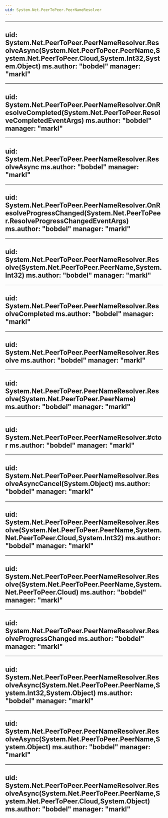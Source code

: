 ```yaml
---
uid: System.Net.PeerToPeer.PeerNameResolver
---
```


---
uid: System.Net.PeerToPeer.PeerNameResolver.ResolveAsync(System.Net.PeerToPeer.PeerName,System.Net.PeerToPeer.Cloud,System.Int32,System.Object)
ms.author: "bobdel"
manager: "markl"
---

---
uid: System.Net.PeerToPeer.PeerNameResolver.OnResolveCompleted(System.Net.PeerToPeer.ResolveCompletedEventArgs)
ms.author: "bobdel"
manager: "markl"
---

---
uid: System.Net.PeerToPeer.PeerNameResolver.ResolveAsync
ms.author: "bobdel"
manager: "markl"
---

---
uid: System.Net.PeerToPeer.PeerNameResolver.OnResolveProgressChanged(System.Net.PeerToPeer.ResolveProgressChangedEventArgs)
ms.author: "bobdel"
manager: "markl"
---

---
uid: System.Net.PeerToPeer.PeerNameResolver.Resolve(System.Net.PeerToPeer.PeerName,System.Int32)
ms.author: "bobdel"
manager: "markl"
---

---
uid: System.Net.PeerToPeer.PeerNameResolver.ResolveCompleted
ms.author: "bobdel"
manager: "markl"
---

---
uid: System.Net.PeerToPeer.PeerNameResolver.Resolve
ms.author: "bobdel"
manager: "markl"
---

---
uid: System.Net.PeerToPeer.PeerNameResolver.Resolve(System.Net.PeerToPeer.PeerName)
ms.author: "bobdel"
manager: "markl"
---

---
uid: System.Net.PeerToPeer.PeerNameResolver.#ctor
ms.author: "bobdel"
manager: "markl"
---

---
uid: System.Net.PeerToPeer.PeerNameResolver.ResolveAsyncCancel(System.Object)
ms.author: "bobdel"
manager: "markl"
---

---
uid: System.Net.PeerToPeer.PeerNameResolver.Resolve(System.Net.PeerToPeer.PeerName,System.Net.PeerToPeer.Cloud,System.Int32)
ms.author: "bobdel"
manager: "markl"
---

---
uid: System.Net.PeerToPeer.PeerNameResolver.Resolve(System.Net.PeerToPeer.PeerName,System.Net.PeerToPeer.Cloud)
ms.author: "bobdel"
manager: "markl"
---

---
uid: System.Net.PeerToPeer.PeerNameResolver.ResolveProgressChanged
ms.author: "bobdel"
manager: "markl"
---

---
uid: System.Net.PeerToPeer.PeerNameResolver.ResolveAsync(System.Net.PeerToPeer.PeerName,System.Int32,System.Object)
ms.author: "bobdel"
manager: "markl"
---

---
uid: System.Net.PeerToPeer.PeerNameResolver.ResolveAsync(System.Net.PeerToPeer.PeerName,System.Object)
ms.author: "bobdel"
manager: "markl"
---

---
uid: System.Net.PeerToPeer.PeerNameResolver.ResolveAsync(System.Net.PeerToPeer.PeerName,System.Net.PeerToPeer.Cloud,System.Object)
ms.author: "bobdel"
manager: "markl"
---
